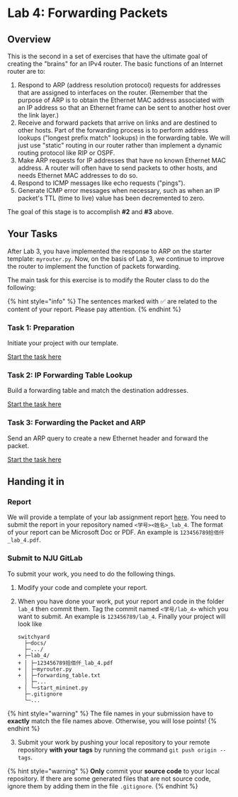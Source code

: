 # Lab 4: Forwarding Packets

## Overview

This is the second in a set of exercises that have the ultimate goal of
creating the "brains" for an IPv4 router. The basic functions of an
Internet router are to:

1.  Respond to ARP (address resolution protocol) requests for addresses
    that are assigned to interfaces on the router. (Remember that the
    purpose of ARP is to obtain the Ethernet MAC address associated with
    an IP address so that an Ethernet frame can be sent to another host
    over the link layer.)
2.  Receive and forward packets that arrive on links and are destined to
    other hosts. Part of the forwarding process is to perform address
    lookups ("longest prefix match" lookups) in the forwarding table. We
    will just use "static" routing in our router rather than implement a
    dynamic routing protocol like RIP or OSPF.
3.  Make ARP requests for IP addresses that have no known Ethernet MAC
    address. A router will often have to send packets to other hosts,
    and needs Ethernet MAC addresses to do so.
4.  Respond to ICMP messages like echo requests ("pings").
5.  Generate ICMP error messages when necessary, such as when an IP
    packet's TTL (time to live) value has been decremented to zero.

The goal of this stage is to accomplish **#2** and **#3** above.

## Your Tasks

After Lab 3, you have implemented the response to ARP on the starter template: `myrouter.py`. Now, on the basis of Lab 3, we continue to improve the router to implement the function of packets forwarding.

The main task for this exercise is to modify the Router class to do the following:

{% hint style="info" %}
The sentences marked with ✅ are related to the content of your report. Please pay attention.
{% endhint %}

### Task 1: Preparation

Initiate your project with our template.

[Start the task here](preparation.md)

### Task 2: IP Forwarding Table Lookup

Build a forwarding table and match the destination addresses.

[Start the task here](forwarding-table-lookup.md)

### Task 3: Forwarding the Packet and ARP

Send an ARP query to create a new Ethernet header and forward the packet.

[Start the task here](make-arp-request.md)

## Handing it in

### Report

We will provide a template of your lab assignment report [here](https://box.nju.edu.cn/d/123a70ac8ff34595b18f/). You need to submit the report in your repository named `<学号><姓名>_lab_4`. The format of your report can be Microsoft Doc or PDF. An example is `123456789拾佰仟_lab_4.pdf`.

### Submit to NJU GitLab

To submit your work, you need to do the following things.

1. Modify your code and complete your report.

2. When you have done your work, put your report and code in the folder `lab_4` then commit them. Tag the commit named `<学号/lab_4>` which you want to submit. An example is `123456789/lab_4`. Finally your project will look like

   ```
   switchyard
     ├─docs/
     ├─.../
   + ├─lab_4/
   + │ ├─123456789拾佰仟_lab_4.pdf
   + │ ├─myrouter.py
   + │ ├─forwarding_table.txt
     │ ├─...
   + │ └─start_mininet.py
     ├─.gitignore
     └─...
   ```

  {% hint style="warning" %}
  The file names in your submission have to **exactly** match the file names above. Otherwise, you will lose points!
  {% endhint %}
  

3. Submit your work by pushing your local repository to your remote repository **with your tags** by running the command `git push origin --tags`.

  {% hint style="warning" %}
  **Only** commit your **source code** to your local repository. If there are some generated files that are not source code, ignore them by adding them in the file `.gitignore`.
  {% endhint %}
  